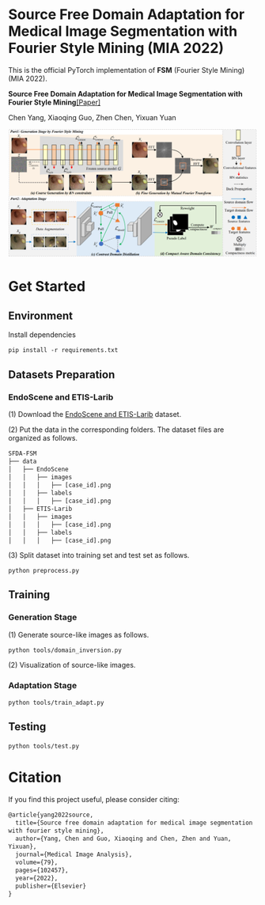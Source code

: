 <!-- # Source free domain adaptation for medical image segmentation with fourier style mining

# Overview
Unsupervised domain adaptation (UDA) aims to exploit the knowledge learned from a labeled source dataset to solve similar tasks in a new unlabeled target domain. Existing UDA techniques typically assume that samples from source and target domains are freely accessible during the training. However, it may be impractical to access source images due to privacy concerns, especially in medical imaging scenarios with the patient information. To tackle this issue, we devise a novel source free domain adaptation framework with fourier style mining, where only a well-trained source segmentation model is available for the adaptation to the target domain. Our framework is composed of two stages: a generation stage and an adaptation stage. In the generation stage, we design a Fourier Style Mining (FSM) generator to inverse source-like images through statistic information of the pretrained source model and mutual Fourier Transform. These generated source-like images can provide source data distribution and benefit the domain alignment. In the adaptation stage, we design a Contrastive Domain Distillation (CDD) module to achieve feature-level adaptation, including a domain distillation loss to transfer relation knowledge and a domain contrastive loss to narrow down the domain gap by a self-supervised paradigm. Besides, a Compact-Aware Domain Consistency (CADC) module is proposed to enhance consistency learning by filtering out noisy pseudo labels with shape compactness metric, thus achieving output-level adaptation. Extensive experiments on cross-device and cross-centre datasets are conducted for polyp and prostate segmentation, and our method delivers impressive performance compared with state-of-the-art domain adaptation methods.

# Installation

# Getting Started -->

# Source Free Domain Adaptation for Medical Image Segmentation with Fourier Style Mining (MIA 2022)

This is the official PyTorch implementation of **FSM** (Fourier Style Mining) (MIA 2022).

**Source Free Domain Adaptation for Medical Image Segmentation with Fourier Style Mining**[\[Paper\]](https://www.sciencedirect.com/science/article/pii/S1361841522001049)

Chen Yang, Xiaoqing Guo, Zhen Chen, Yixuan Yuan

<div align="center">
  <img src="figs/framework.png"/>
</div>

# Get Started

## Environment

Install dependencies
```
pip install -r requirements.txt
```

## Datasets Preparation

### EndoScene and ETIS-Larib
(1) Download the [EndoScene and ETIS-Larib](https://drive.google.com/drive/folders/1HqlgeYwqeh538lSmrAapCL2GP0zvUUH_?usp=sharing) dataset.

(2) Put the data in the corresponding folders.
The dataset files are organized as follows.
```
SFDA-FSM
├── data
│   ├── EndoScene
│   │   ├── images
│   │   │   ├── [case_id].png
│   │   ├── labels
│   │   │   ├── [case_id].png
│   ├── ETIS-Larib
│   │   ├── images
│   │   │   ├── [case_id].png
│   │   ├── labels
│   │   │   ├── [case_id].png

```

(3) Split dataset into training set and test set as follows.

```
python preprocess.py
```
## Training

### Generation Stage
(1) Generate source-like images as follows.

```
python tools/domain_inversion.py 
```
(2) Visualization of source-like images.

### Adaptation Stage
```
python tools/train_adapt.py 
```

## Testing
```
python tools/test.py 
```

# Citation
If you find this project useful, please consider citing:

```
@article{yang2022source,
  title={Source free domain adaptation for medical image segmentation with fourier style mining},
  author={Yang, Chen and Guo, Xiaoqing and Chen, Zhen and Yuan, Yixuan},
  journal={Medical Image Analysis},
  volume={79},
  pages={102457},
  year={2022},
  publisher={Elsevier}
}
```

